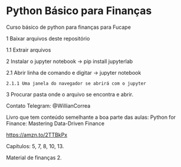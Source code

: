 # Python Básico para Finanças
Curso básico de python para finanças para Fucape

1 Baixar arquivos deste repositório

  1.1 Extrair arquivos

2 Instalar o jupyter notebook -> pip install jupyterlab

  2.1 Abrir linha de comando e digitar -> jupyter notebook

    2.1.1 Uma janela do navegador se abrirá com o jupyter

3 Procurar pasta onde o arquivo se encontra e abrir.

Contato Telegram: @WillianCorrea

Livro que tem conteúdo semelhante a boa parte das aulas: Python for Finance: Mastering Data-Driven Finance

https://amzn.to/2TTBkPx

Capítulos: 5, 7, 8, 10, 13.

Material de finanças 2.
